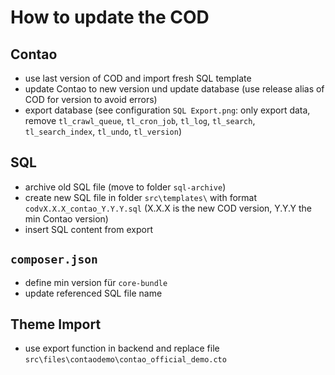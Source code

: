 ﻿# How to update the COD

## Contao
- use last version of COD and import fresh SQL template
- update Contao to new version und update database (use release alias of COD for version to avoid errors)
- export database (see configuration `SQL Export.png`: only export data, remove `tl_crawl_queue`, `tl_cron_job`, `tl_log`, `tl_search`, `tl_search_index`, `tl_undo`, `tl_version`)

## SQL
- archive old SQL file (move to folder `sql-archive`)
- create new SQL file in folder `src\templates\` with format `codvX.X.X_contao_Y.Y.Y.sql` (X.X.X is the new COD version, Y.Y.Y the min Contao version)
- insert SQL content from export

## `composer.json`
- define min version für `core-bundle`
- update referenced SQL file name

## Theme Import
- use export function in backend and replace file `src\files\contaodemo\contao_official_demo.cto`